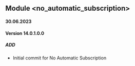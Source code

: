 ## Module <no_automatic_subscription>

#### 30.06.2023
#### Version 14.0.1.0.0
##### ADD
- Initial commit for No Automatic Subscription

